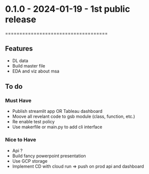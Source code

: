 # 0.1.0 - 2024-01-19 - 1st public release 
====================================

## Features
- DL data
- Build master file 
- EDA and viz about msa

## To do 

### Must Have 
- Publish streamlit app OR Tableau dashboard
- Moove all revelant code to gsb module (class, function, etc.)
- Re enable test policy
- Use makerfile or main.py to add cli interface 

### Nice to Have 
- Api ? 
- Build fancy powerpoint presentation
- Use GCP storage 
- Implement CD with cloud run => push on prod api and dashboard